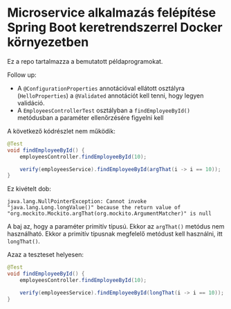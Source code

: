 # Microservice alkalmazás felépítése Spring Boot keretrendszerrel Docker környezetben

Ez a repo tartalmazza a bemutatott példaprogramokat.

Follow up:

* A `@ConfigurationProperties` annotációval ellátott osztályra (`HelloProperties`) a `@Validated` annotációt kell tenni, hogy legyen validáció.
* A `EmployeesControllerTest` osztályban a `findEmployeeById()` metódusban a paraméter ellenőrzésére figyelni kell

A következő kódrészlet nem működik:

```java
@Test
void findEmployeeById() {
    employeesController.findEmployeeById(10);

    verify(employeesService).findEmployeeById(argThat(i -> i == 10));
}
```

Ez kivételt dob:

```
java.lang.NullPointerException: Cannot invoke "java.lang.Long.longValue()" because the return value of "org.mockito.Mockito.argThat(org.mockito.ArgumentMatcher)" is null
```

A baj az, hogy a paraméter primitív típusú. Ekkor az `argThat()` metódus nem használható. Ekkor a primitív típusnak megfelelő metódust kell használni, itt `longThat()`.

Azaz a teszteset helyesen:

```java
@Test
void findEmployeeById() {
    employeesController.findEmployeeById(10);

    verify(employeesService).findEmployeeById(longThat(i -> i == 10));
}
```